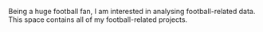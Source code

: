 Being a huge football fan, I am interested in analysing football-related data. This space contains all of my football-related projects.
